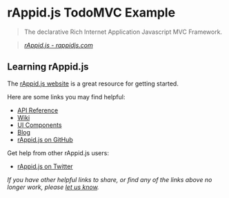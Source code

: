 # rAppid.js TodoMVC Example

> The declarative Rich Internet Application Javascript MVC Framework.

> _[rAppid.js - rappidjs.com](http://rappidjs.com)_


## Learning rAppid.js

The [rAppid.js website](http://rappidjs.com) is a great resource for getting started.

Here are some links you may find helpful:

* [API Reference](http://www.rappidjs.com/#/api)
* [Wiki](http://www.rappidjs.com/#/wiki)
* [UI Components](http://www.rappidjs.com/#/ui)
* [Blog](http://blog.rappidjs.com)
* [rAppid.js on GitHub](https://github.com/rappid/rAppid.js)

Get help from other rAppid.js users:

* [rAppid.js on Twitter](http://twitter.com/rappidjs)

_If you have other helpful links to share, or find any of the links above no longer work, please [let us know](https://github.com/tastejs/tobuymvc/issues)._
